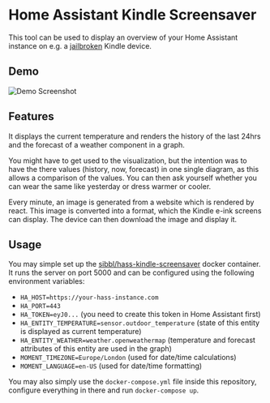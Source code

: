 # Home Assistant Kindle Screensaver

This tool can be used to display an overview of your Home Assistant instance on e.g. a [jailbroken](https://www.mobileread.com/forums/showthread.php?t=236104) Kindle device.

## Demo

![Demo Screenshot](../assets/screenshot.png?raw=true)

## Features

It displays the current temperature and renders the history of the last 24hrs and the forecast of a weather component in a graph.

You might have to get used to the visualization, but the intention was to have the there values (history, now, forecast) in one single diagram, as this allows a comparison of the values. You can then ask yourself whether you can wear the same like yesterday or dress warmer or cooler.

Every minute, an image is generated from a website which is rendered by react. This image is converted into a format, which the Kindle e-ink screens can display. The device can then download the image and display it.

## Usage

You may simple set up the [sibbl/hass-kindle-screensaver](https://hub.docker.com/r/sibbl/hass-kindle-screensaver) docker container. It runs the server on port 5000 and can be configured using the following environment variables:

- `HA_HOST=https://your-hass-instance.com`
- `HA_PORT=443`
- `HA_TOKEN=eyJ0...` (you need to create this token in Home Assistant first)
- `HA_ENTITY_TEMPERATURE=sensor.outdoor_temperature` (state of this entity is displayed as current temperature)
- `HA_ENTITY_WEATHER=weather.openweathermap` (temperature and forecast attributes of this entity are used in the graph)
- `MOMENT_TIMEZONE=Europe/London` (used for date/time calculations)
- `MOMENT_LANGUAGE=en-US` (used for date/time formatting)

You may also simply use the `docker-compose.yml` file inside this repository, configure everything in there and run `docker-compose up`.
